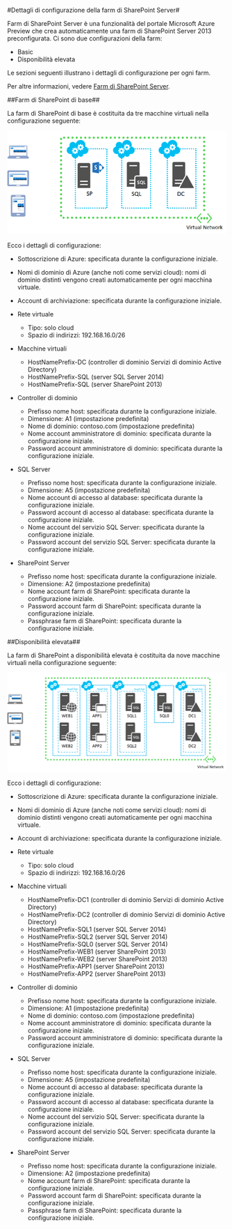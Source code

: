 ﻿<properties title="SharePoint Server Farm Configuration Details" pageTitle="Dettagli di configurazione della farm di SharePoint Server" description="Describes the default configuration of SharePoint farms" metaKeywords="" services="virtual-machines" solutions="" documentationCenter="" authors="josephd" videoId="" scriptId="" manager="timlt"/>

<tags ms.service="virtual-machines" ms.workload="infrastructure-services" ms.tgt_pltfrm="vm-sharepoint" ms.devlang="na" ms.topic="article" ms.date="10/20/2014" ms.author="josephd" />


#Dettagli di configurazione della farm di SharePoint Server#

Farm di SharePoint Server è una funzionalità del portale Microsoft Azure Preview che crea automaticamente una farm di SharePoint Server 2013 preconfigurata. Ci sono due configurazioni della farm:

- Basic
- Disponibilità elevata

Le sezioni seguenti illustrano i dettagli di configurazione per ogni farm.

Per altre informazioni, vedere [Farm di SharePoint Server](../virtual-machines-sharepoint-farm-azure-preview/).

##Farm di SharePoint di base##

La farm di SharePoint di base è costituita da tre macchine virtuali nella configurazione seguente:

![sharepointfarm](./media/virtual-machines-sharepoint-farm-config-azure-preview/SPFarm_Basic.png) 

Ecco i dettagli di configurazione:

-	Sottoscrizione di Azure: specificata durante la configurazione iniziale.
-	Nomi di dominio di Azure (anche noti come servizi cloud): nomi di dominio distinti vengono creati automaticamente per ogni macchina virtuale.
-	Account di archiviazione: specificata durante la configurazione iniziale.
-	Rete virtuale 	
	-   Tipo: solo cloud	
    -	Spazio di indirizzi: 192.168.16.0/26    

- Macchine virtuali
	-	HostNamePrefix-DC (controller di dominio Servizi di dominio Active Directory)
	-	HostNamePrefix-SQL (server SQL Server 2014)
	-	HostNamePrefix-SQL (server SharePoint 2013)

- Controller di dominio
	-	Prefisso nome host: specificata durante la configurazione iniziale.
	-	Dimensione: A1 (impostazione predefinita)
	-	Nome di dominio: contoso.com (impostazione predefinita)
	-	Nome account amministratore di dominio: specificata durante la configurazione iniziale.
	-	Password account amministratore di dominio: specificata durante la configurazione iniziale.

- SQL Server
	-	Prefisso nome host: specificata durante la configurazione iniziale.
	-	Dimensione: A5 (impostazione predefinita)
	-	Nome account di accesso al database: specificata durante la configurazione iniziale.
	-	Password account di accesso al database: specificata durante la configurazione iniziale.
	-	Nome account del servizio SQL Server: specificata durante la configurazione iniziale.
	-	Password account del servizio SQL Server: specificata durante la configurazione iniziale.

- SharePoint Server
	-	Prefisso nome host: specificata durante la configurazione iniziale.
	-	Dimensione: A2 (impostazione predefinita)
	-	Nome account farm di SharePoint: specificata durante la configurazione iniziale.
	-	Password account farm di SharePoint: specificata durante la configurazione iniziale.
	-	Passphrase farm di SharePoint: specificata durante la configurazione iniziale.


##Disponibilità elevata##

La farm di SharePoint a disponibilità elevata è costituita da nove macchine virtuali nella configurazione seguente:

![sharepointfarm](./media/virtual-machines-sharepoint-farm-config-azure-preview/SPFarm_HighAvail.png)
 
Ecco i dettagli di configurazione:

-	Sottoscrizione di Azure: specificata durante la configurazione iniziale.
-	Nomi di dominio di Azure (anche noti come servizi cloud): nomi di dominio distinti vengono creati automaticamente per ogni macchina virtuale.
-	Account di archiviazione: specificata durante la configurazione iniziale.
-	Rete virtuale	
	-	Tipo: solo cloud
	-	Spazio di indirizzi: 192.168.16.0/26	

-	Macchine virtuali
	-	HostNamePrefix-DC1 (controller di dominio Servizi di dominio Active Directory)
	-	HostNamePrefix-DC2 (controller di dominio Servizi di dominio Active Directory)
	-	HostNamePrefix-SQL1 (server SQL Server 2014)
	-	HostNamePrefix-SQL2 (server SQL Server 2014)
	-	HostNamePrefix-SQL0 (server SQL Server 2014)
	-	HostNamePrefix-WEB1 (server SharePoint 2013)
	-	HostNamePrefix-WEB2 (server SharePoint 2013)
	-	HostNamePrefix-APP1 (server SharePoint 2013)
	-	HostNamePrefix-APP2 (server SharePoint 2013)

-	Controller di dominio
	-	Prefisso nome host: specificata durante la configurazione iniziale.
	-	Dimensione: A1 (impostazione predefinita)
	-	Nome di dominio: contoso.com (impostazione predefinita)
	-	Nome account amministratore di dominio: specificata durante la configurazione iniziale.
	-	Password account amministratore di dominio: specificata durante la configurazione iniziale.

-	SQL Server
	-	Prefisso nome host: specificata durante la configurazione iniziale.
	-	Dimensione: A5 (impostazione predefinita)
	-	Nome account di accesso al database: specificata durante la configurazione iniziale.
	-	Password account di accesso al database: specificata durante la configurazione iniziale.
	-	Nome account del servizio SQL Server: specificata durante la configurazione iniziale.
	-	Password account del servizio SQL Server: specificata durante la configurazione iniziale.

-	SharePoint Server
	-	Prefisso nome host: specificata durante la configurazione iniziale.
	-	Dimensione: A2 (impostazione predefinita)
	-	Nome account farm di SharePoint: specificata durante la configurazione iniziale.
	-	Password account farm di SharePoint: specificata durante la configurazione iniziale.		
	-	Passphrase farm di SharePoint: specificata durante la configurazione iniziale.


<!--HONumber=35.1-->

